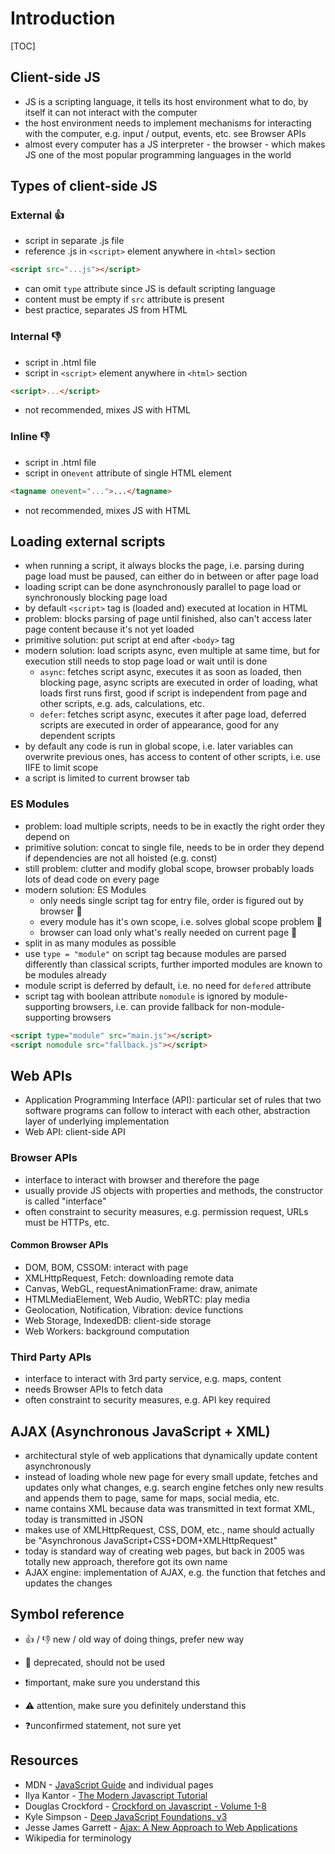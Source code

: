 # Introduction

[TOC]

## Client-side JS

- JS is a scripting language, it tells its host environment what to do, by itself it can not interact with the computer
- the host environment needs to implement mechanisms for interacting with the computer, e.g. input / output, events, etc.
  see Browser APIs
- almost every computer has a JS interpreter - the browser - which makes JS one of the most popular programming languages in the world


## Types of client-side JS

### External 👍

- script in separate .js file
- reference .js in `<script>` element anywhere in `<html>` section

```html
<script src="...js"></script>
```

- can omit `type` attribute since JS is default scripting language
- content must be empty if `src` attribute is present
- best practice, separates JS from HTML

### Internal 👎

- script in .html file
- script in `<script>` element anywhere in `<html>` section

```html
<script>...</script>
```

- not recommended, mixes JS with HTML

### Inline 👎

- script in .html file
- script in on`event` attribute of single HTML element

```html
<tagname onevent="...">...</tagname>
```

- not recommended, mixes JS with HTML


## Loading external scripts

- when running a script, it always blocks the page, i.e. parsing during page load must be paused, can either do in between or after page load
- loading script can be done asynchronously parallel to page load or synchronously blocking page load
- by default `<script>` tag is (loaded and) executed at location in HTML
- problem: blocks parsing of page until finished, also can't access later page content because it's not yet loaded
- primitive solution: put script at end after `<body>` tag
- modern solution: load scripts async, even multiple at same time, but for execution still needs to stop page load or wait until is done
    - `async`: fetches script async, executes it as soon as loaded, then blocking page, async scripts are executed in order of loading, what loads first runs first, good if script is independent from page and other scripts, e.g. ads, calculations, etc.
    - `defer`: fetches script async, executes it after page load, deferred scripts are executed in order of appearance, good for any dependent scripts
- by default any code is run in global scope, i.e. later variables can overwrite previous ones, has access to content of other scripts, i.e. use IIFE to limit scope
- a script is limited to current browser tab

### ES Modules

- problem: load multiple scripts, needs to be in exactly the right order they depend on
- primitive solution: concat to single file, needs to be in order they depend if dependencies are not all hoisted (e.g. const)
- still problem: clutter and modify global scope, browser probably loads lots of dead code on every page
- modern solution: ES Modules
    - only needs single script tag for entry file, order is figured out by browser 🎉
    - every module has it's own scope, i.e. solves global scope problem 🎉
    - browser can load only what's really needed on current page 🎉
- split in as many modules as possible
- use `type = "module"` on script tag because modules are parsed differently than classical scripts, further imported modules are known to be modules already
- module script is deferred by default, i.e. no need for `defered` attribute
- script tag with boolean attribute `nomodule` is ignored by module-supporting browsers, i.e. can provide fallback for non-module-supporting browsers

```html
<script type="module" src="main.js"></script>
<script nomodule src="fallback.js"></script>
```


## Web APIs

- Application Programming Interface (API): particular set of rules that two software programs can follow to interact with each other, abstraction layer of underlying implementation
- Web API: client-side API

### Browser APIs

- interface to interact with browser and therefore the page
- usually provide JS objects with properties and methods, the constructor is called "interface"
- often constraint to security measures, e.g. permission request, URLs must be HTTPs, etc.

#### Common Browser APIs

- DOM, BOM, CSSOM: interact with page
- XMLHttpRequest, Fetch: downloading remote data
- Canvas, WebGL, requestAnimationFrame: draw, animate
- HTMLMediaElement, Web Audio, WebRTC: play media
- Geolocation, Notification, Vibration: device functions
- Web Storage, IndexedDB: client-side storage
- Web Workers: background computation

### Third Party APIs

- interface to interact with 3rd party service, e.g. maps, content
- needs Browser APIs to fetch data
- often constraint to security measures, e.g. API key required


## AJAX (Asynchronous JavaScript + XML)

- architectural style of web applications that dynamically update content asynchronously
- instead of loading whole new page for every small update, fetches and updates only what changes, e.g. search engine fetches only new results and appends them to page, same for maps, social media, etc.
- name contains XML because data was transmitted in text format XML, today is transmitted in JSON
- makes use of XMLHttpRequest, CSS, DOM, etc., name should actually be "Asynchronous JavaScript+CSS+DOM+XMLHttpRequest"
- today is standard way of creating web pages, but back in 2005 was totally new approach, therefore got its own name
- AJAX engine: implementation of AJAX, e.g. the function that fetches and updates the changes


## Symbol reference

- 👍 / 👎 new / old way of doing things, prefer new way

- 🚫 deprecated, should not be used
- ❗️important, make sure you understand this
- ⚠️ attention, make sure you definitely understand this
- ❓unconfirmed statement, not sure yet


## Resources

- MDN - [JavaScript Guide](https://developer.mozilla.org/en-US/docs/Web/JavaScript/Guide) and individual pages
- Ilya Kantor - [The Modern Javascript Tutorial](https://javascript.info/)
- Douglas Crockford - [Crockford on Javascript - Volume 1-8](https://www.youtube.com/playlist?list=PL7664379246A246CB)
- Kyle Simpson - [Deep JavaScript Foundations, v3](https://frontendmasters.com/courses/deep-javascript-v3/)
- Jesse James Garrett - [Ajax: A New Approach to Web Applications](https://web.archive.org/web/20150910072359/http://adaptivepath.org/ideas/ajax-new-approach-web-applications/)
- Wikipedia for terminology